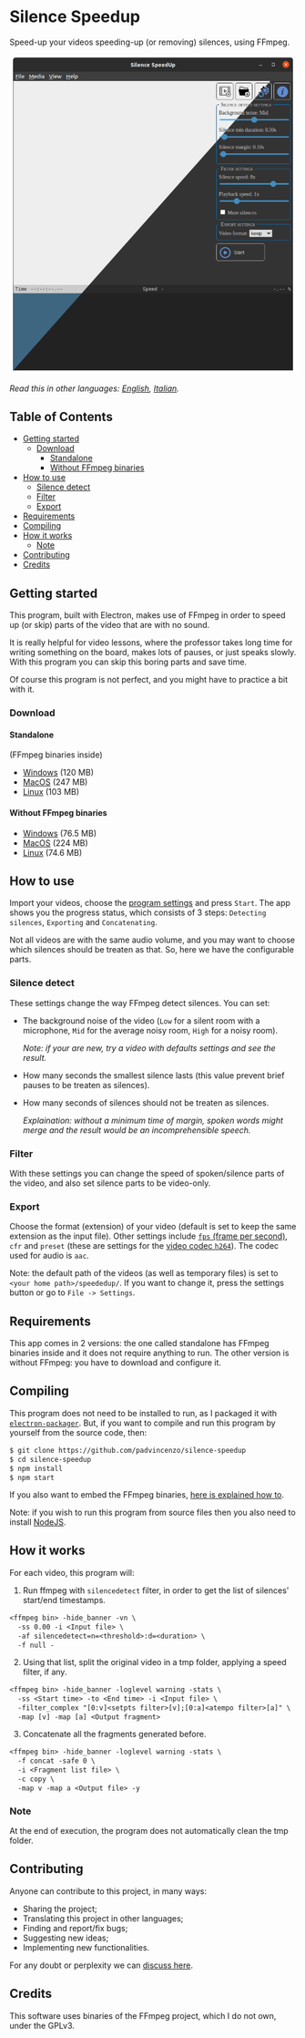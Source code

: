 # Silence Speedup
Speed-up your videos speeding-up (or removing) silences, using FFmpeg.

![Homescreen](assets/screenshots/homescreen.png)

*Read this in other languages: [English](README.md), [Italian](README.it.md).*

## Table of Contents
  - [Getting started](#getting-started)
    - [Download](#download)
      - [Standalone](#standalone)
      - [Without FFmpeg binaries](#without-ffmpeg-binaries)
  - [How to use](#how-to-use)
    - [Silence detect](#silence-detect)
    - [Filter](#filter)
    - [Export](#export)
  - [Requirements](#requirements)
  - [Compiling](#compiling)
  - [How it works](#how-it-works)
    - [Note](#note)
  - [Contributing](#contributing)
  - [Credits](#credits)

## Getting started
This program, built with Electron, makes use of FFmpeg in order to speed up (or skip) parts of the video that are with no sound.

It is really helpful for video lessons, where the professor takes long time for writing something on the board, makes lots of pauses, or just speaks slowly. With this program you can skip this boring parts and save time.

Of course this program is not perfect, and you might have to practice a bit with it.

### Download

#### Standalone
(FFmpeg binaries inside)

* [Windows](https://github.com/padvincenzo/silence-speedup/releases/download/v1.2.3/Silence-SpeedUp-v1.2.3-win32-x64-standalone.zip) (120 MB)
* [MacOS](https://github.com/padvincenzo/silence-speedup/releases/download/v1.2.3/Silence-SpeedUp-v1.2.3-darwin-x64-standalone.zip) (247 MB)
* [Linux](https://github.com/padvincenzo/silence-speedup/releases/download/v1.2.3/Silence-SpeedUp-v1.2.3-linux-x64-standalone.zip) (103 MB)

#### Without FFmpeg binaries
* [Windows](https://github.com/padvincenzo/silence-speedup/releases/download/v1.2.3/Silence-SpeedUp-v1.2.3win32-x64.zip) (76.5 MB)
* [MacOS](https://github.com/padvincenzo/silence-speedup/releases/download/v1.2.3/Silence-SpeedUp-v1.2.3-darwin-x64.zip) (224 MB)
* [Linux](https://github.com/padvincenzo/silence-speedup/releases/download/v1.2.3/Silence-SpeedUp-v1.2.3-linux-x64.zip) (74.6 MB)

## How to use
Import your videos, choose the [program settings](#program-settings) and press ``Start``. The app shows you the progress status, which consists of 3 steps: ``Detecting silences``, ``Exporting`` and ``Concatenating``.

Not all videos are with the same audio volume, and you may want to choose which silences should be treaten as that. So, here we have the configurable parts.

### Silence detect
These settings change the way FFmpeg detect silences. You can set:

* The background noise of the video (`Low` for a silent room with a microphone, `Mid` for the average noisy room, `High` for a noisy room).

  _Note: if your are new, try a video with defaults settings and see the result._

* How many seconds the smallest silence lasts (this value prevent brief pauses to be treaten as silences).

* How many seconds of silences should not be treaten as silences.

  _Explaination: without a minimum time of margin, spoken words might merge and the result would be an incomprehensible speech._

### Filter
With these settings you can change the speed of spoken/silence parts of the video, and also set silence parts to be video-only.

### Export
Choose the format (extension) of your video (default is set to keep the same extension as the input file). Other settings include [`fps` (frame per second)](https://trac.ffmpeg.org/wiki/ChangingFrameRate), `cfr` and `preset` (these are settings for the [video codec `h264`](https://trac.ffmpeg.org/wiki/Encode/H.264)). The codec used for audio is `aac`.

Note: the default path of the videos (as well as temporary files) is set to `<your home path>/speededup/`. If you want to change it, press the settings button or go to `File -> Settings`.

## Requirements
This app comes in 2 versions: the one called standalone has FFmpeg binaries inside and it does not require anything to run. The other version is without FFmpeg: you have to download and configure it.

## Compiling
This program does not need to be installed to run, as I packaged it with [``electron-packager``](https://electron.github.io/electron-packager/master/). But, if you want to compile and run this program by yourself from the source code, then:

```
$ git clone https://github.com/padvincenzo/silence-speedup
$ cd silence-speedup
$ npm install
$ npm start
```

If you also want to embed the FFmpeg binaries, [here is explained how to](https://github.com/padvincenzo/silence-speedup/discussions/6).

Note: if you wish to run this program from source files then you also need to install [NodeJS](https://nodejs.org/en/).

## How it works
For each video, this program will:

1.  Run ffmpeg with ``silencedetect`` filter, in order to get the list of silences' start/end timestamps.

```
<ffmpeg bin> -hide_banner -vn \
  -ss 0.00 -i <Input file> \
  -af silencedetect=n=<threshold>:d=<duration> \
  -f null -
```

2.  Using that list, split the original video in a tmp folder, applying a speed filter, if any.

```
<ffmpeg bin> -hide_banner -loglevel warning -stats \
  -ss <Start time> -to <End time> -i <Input file> \
  -filter_complex "[0:v]<setpts filter>[v];[0:a]<atempo filter>[a]" \
  -map [v] -map [a] <Output fragment>
```

3.  Concatenate all the fragments generated before.

```
<ffmpeg bin> -hide_banner -loglevel warning -stats \
  -f concat -safe 0 \
  -i <Fragment list file> \
  -c copy \
  -map v -map a <Output file> -y
```

### Note
At the end of execution, the program does not automatically clean the tmp folder.

## Contributing
Anyone can contribute to this project, in many ways:
* Sharing the project;
* Translating this project in other languages;
* Finding and report/fix bugs;
* Suggesting new ideas;
* Implementing new functionalities.

For any doubt or perplexity we can [discuss here](https://github.com/padvincenzo/silence-speedup/discussions).

## Credits
This software uses binaries of the FFmpeg project, which I do not own, under the GPLv3.
